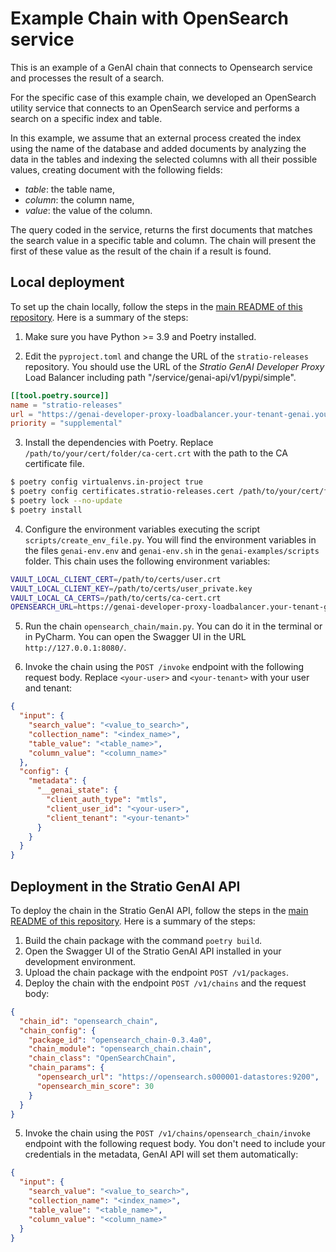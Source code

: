 # Example Chain with OpenSearch service

This is an example of a GenAI chain that connects to Opensearch service and processes the result of a search.

For the specific case of this example chain, we developed an OpenSearch utility service that connects to an OpenSearch service and performs a search on a specific index and table.

In this example, we assume that an external process created the index using the name of the database
and added documents by analyzing the data in the tables and indexing the selected columns with all their possible values, 
creating document with the following fields:

* _table_: the table name,
* _column_: the column name,
* _value_: the value of the column.

The query coded in the service, returns the first documents that matches the search value in a specific table and column.
The chain will present the first of these value as the result of the chain if a result is found.

## Local deployment

To set up the chain locally, follow the steps in the [main README of this repository](../README.md). Here is a summary of the steps:

1. Make sure you have Python >= 3.9 and Poetry installed.

2. Edit the `pyproject.toml` and change the URL of the `stratio-releases` repository. You should use the URL of the *Stratio GenAI Developer Proxy* Load Balancer including path "/service/genai-api/v1/pypi/simple".

```toml
[[tool.poetry.source]]
name = "stratio-releases"
url = "https://genai-developer-proxy-loadbalancer.your-tenant-genai.yourdomain.com:8080/service/genai-api/v1/pypi/simple/"
priority = "supplemental"
```

3. Install the dependencies with Poetry. Replace `/path/to/your/cert/folder/ca-cert.crt` with the path to the CA certificate file.

```bash
$ poetry config virtualenvs.in-project true
$ poetry config certificates.stratio-releases.cert /path/to/your/cert/folder/ca-cert.crt
$ poetry lock --no-update
$ poetry install
```

4. Configure the environment variables executing the script `scripts/create_env_file.py`. You will find the environment variables in the files `genai-env.env` and `genai-env.sh` in the `genai-examples/scripts` folder. This chain uses the following environment variables:

```bash
VAULT_LOCAL_CLIENT_CERT=/path/to/certs/user.crt
VAULT_LOCAL_CLIENT_KEY=/path/to/certs/user_private.key
VAULT_LOCAL_CA_CERTS=/path/to/certs/ca-cert.crt
OPENSEARCH_URL=https://genai-developer-proxy-loadbalancer.your-tenant-genai.yourdomain.com:8080/service/opensearch
```

5. Run the chain `opensearch_chain/main.py`. You can do it in the terminal or in PyCharm. You can open the Swagger UI in the URL `http://127.0.0.1:8080/`.

6. Invoke the chain using the `POST /invoke` endpoint with the following request body. Replace `<your-user>` and `<your-tenant>` with your user and tenant:

```json
{
  "input": {
    "search_value": "<value_to_search>",
    "collection_name": "<index_name>",
    "table_value": "<table_name>",
    "column_value": "<column_name>"
  },
  "config": {
    "metadata": {
      "__genai_state": {
        "client_auth_type": "mtls",
        "client_user_id": "<your-user>",
        "client_tenant": "<your-tenant>"
      }
    }
  }
}
```

## Deployment in the Stratio GenAI API

To deploy the chain in the Stratio GenAI API, follow the steps in the [main README of this repository](../README.md). Here is a summary of the steps:

1. Build the chain package with the command `poetry build`.
2. Open the Swagger UI of the Stratio GenAI API installed in your development environment.
3. Upload the chain package with the endpoint `POST /v1/packages`.
4. Deploy the chain with the endpoint `POST /v1/chains` and the request body:

```json
{
  "chain_id": "opensearch_chain",
  "chain_config": {
    "package_id": "opensearch_chain-0.3.4a0",
    "chain_module": "opensearch_chain.chain",
    "chain_class": "OpenSearchChain",
    "chain_params": {
      "opensearch_url": "https://opensearch.s000001-datastores:9200",
      "opensearch_min_score": 30
    }
  }
}
```

5. Invoke the chain using the `POST /v1/chains/opensearch_chain/invoke` endpoint with the following request body. You don't need to include your credentials in the metadata, GenAI API will set them automatically:

```json
{
  "input": {
    "search_value": "<value_to_search>",
    "collection_name": "<index_name>",
    "table_value": "<table_name>",
    "column_value": "<column_name>"
  }
}
```
